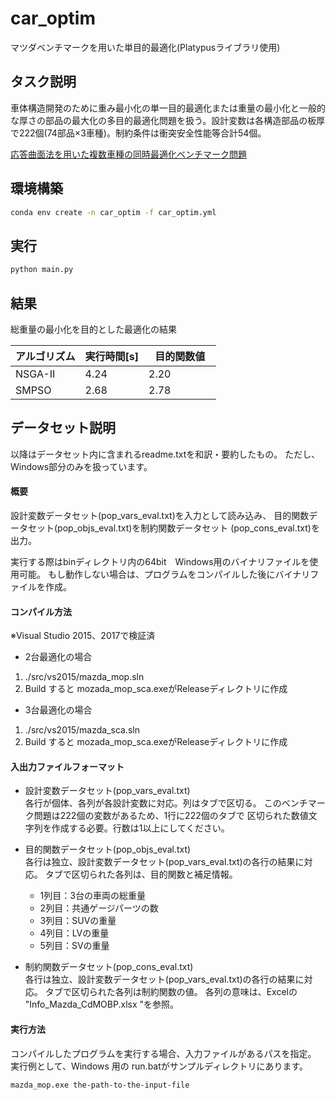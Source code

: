 # car_optim
マツダベンチマークを用いた単目的最適化(Platypusライブラリ使用)


## タスク説明
車体構造開発のために重み最小化の単一目的最適化または重量の最小化と一般的な厚さの部品の最大化の多目的最適化問題を扱う。設計変数は各構造部品の板厚で222個(74部品×3車種)。制約条件は衝突安全性能等合計54個。

[応答曲面法を用いた複数車種の同時最適化ベンチマーク問題](https://ladse.eng.isas.jaxa.jp/benchmark/jpn/index.html)


## 環境構築
```bash
conda env create -n car_optim -f car_optim.yml
```

## 実行
```bash
python main.py
```

## 結果
総重量の最小化を目的とした最適化の結果

| アルゴリズム   |  実行時間[s]   |  目的関数値  　|
|---            | ----          | ----          |
|NSGA-II        |  4.24         |  2.20         |
|SMPSO          |  2.68         |  2.78         |



## データセット説明
以降はデータセット内に含まれるreadme.txtを和訳・要約したもの。
ただし、Windows部分のみを扱っています。

#### 概要
設計変数データセット(pop_vars_eval.txt)を入力として読み込み、
目的関数データセット(pop_objs_eval.txt)を制約関数データセット
(pop_cons_eval.txt)を出力。

実行する際はbinディレクトリ内の64bit　Windows用のバイナリファイルを使用可能。
もし動作しない場合は、プログラムをコンパイルした後にバイナリファイルを作成。

#### コンパイル方法
※Visual Studio 2015、2017で検証済

- 2台最適化の場合
1. ./src/vs2015/mazda_mop.sln
2. Build
すると mozada_mop_sca.exeがReleaseディレクトリに作成

- 3台最適化の場合
1. ./src/vs2015/mazda_sca.sln
2. Build
すると mozada_mop_sca.exeがReleaseディレクトリに作成

#### 入出力ファイルフォーマット
- 設計変数データセット(pop_vars_eval.txt) <br>
各行が個体、各列が各設計変数に対応。列はタブで区切る。
このベンチマーク問題は222個の変数があるため、1行に222個のタブで
区切られた数値文字列を作成する必要。行数は1以上にしてください。

- 目的関数データセット(pop_objs_eval.txt) <br>
各行は独立、設計変数データセット(pop_vars_eval.txt)の各行の結果に対応。
タブで区切られた各列は、目的関数と補足情報。 
    - 1列目：3台の車両の総重量
    - 2列目：共通ゲージパーツの数
    - 3列目：SUVの重量
    - 4列目：LVの重量
    - 5列目：SVの重量

- 制約関数データセット(pop_cons_eval.txt) <br>
各行は独立、設計変数データセット(pop_vars_eval.txt)の各行の結果に対応。
タブで区切られた各列は制約関数の値。
各列の意味は、Excelの "Info_Mazda_CdMOBP.xlsx "を参照。

#### 実行方法
コンパイルしたプログラムを実行する場合、入力ファイルがあるパスを指定。 
実行例として、Windows 用の run.batがサンプルディレクトリにあります。

``` bash
mazda_mop.exe the-path-to-the-input-file
```
